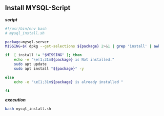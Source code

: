 ## Install MYSQL-Script



**_script_**
```bash
#!/usr/bin/env bash
# mysql_install.sh

package=mysql-server
MISSING=$( dpkg --get-selections ${package} 2>&1 | grep 'install' | awk '{ print $2 }')

if  [ install != "$MISSING" ]; then
    echo -e "\e[1;31m${package} is Not installed."
    sudo apt update
    sudo apt install "${package}" -y   

else
    echo -e "\e[1;31m${package} is already installed "

fi
```

**_execution_**

```bash
bash mysql_install.sh
```
